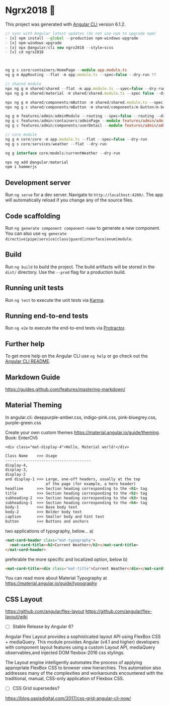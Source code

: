 # Ngrx2018  :blue_book:

This project was generated with [Angular CLI](https://github.com/angular/angular-cli) version 6.1.2.

```typescript
// sync with Angular latest updates (do not use npm to upgrade npm)
- [x] npm install --global --production npm-windows-upgrade
- [x] npm-windows-upgrade
- [x] npx @angular/cli new ngrx2018 --style=scss
- [v] cd ngrx2018



ng g c core/containers/HomePage --module app.module.ts
ng g m AppRouting --flat -m app.module.ts --spec=false --dry-run ??

// shared module
npx ng g m shared/shared --flat -m app.module.ts --spec=false --dry-run
npx ng g m shared/material -m shared/shared.module.ts --spec false --dry-run

npx ng g m shared/components/mButton -m shared/shared.module.ts --spec false --dry-run
npx ng g c shared/components/mButton -m shared/components/m-button/m-button.module.ts --dry-run

ng g m features/admin/adminModule --routing --spec=false --routing --dry-run
ng g c features/admin/containers/adminPage --module features/admin/admin.module.ts
ng g c features/admin/components/userDetail --module features/admin/admin.module.ts

// core module
ng g m core/core -m app.module.ts --flat --spec=false --dry-run
ng g s core/services/weather --flat --dry-run

ng g interface core/models/currentWeather --dry-run

npx ng add @angular/material
npm i hammerjs

```

## Development server

Run `ng serve` for a dev server. Navigate to `http://localhost:4200/`. The app will automatically reload if you change any of the source files.

## Code scaffolding

Run `ng generate component component-name` to generate a new component. You can also use `ng generate directive|pipe|service|class|guard|interface|enum|module`.

## Build

Run `ng build` to build the project. The build artifacts will be stored in the `dist/` directory. Use the `--prod` flag for a production build.

## Running unit tests

Run `ng test` to execute the unit tests via [Karma](https://karma-runner.github.io).

## Running end-to-end tests

Run `ng e2e` to execute the end-to-end tests via [Protractor](http://www.protractortest.org/).

## Further help

To get more help on the Angular CLI use `ng help` or go check out the [Angular CLI README](https://github.com/angular/angular-cli/blob/master/README.md).


## Markdown Guide
https://guides.github.com/features/mastering-markdown/

## Material Theming

In angular.cli: deeppurple-amber.css, indigo-pink.css, pink-bluegrey.css, purple-green.css

Create your own custom themes https://material.angular.io/guide/theming.
Book: EnterCh5

`<div class="mat-display-4">Hello, Material world!</div>`

```html
Class Name    >>> Usage
--------------------------------------
display-4,
display-3,
display-2
and display-1 >>> Large, one-off headers, usually at the top
                  of the page (for example, a hero header)
headline      >>> Section heading corresponding to the <h1> tag
title         >>> Section heading corresponding to the <h2> tag
subheading-2  >>> Section heading corresponding to the <h3> tag
subheading-1  >>> Section heading corresponding to the <h4> tag
body-1        >>> Base body text
body-2        >>> Bolder body text
caption       >>> Smaller body and hint text
button        >>> Buttons and anchors
```

two applications of typography, below...
a)

```html
<mat-card-header class="mat-typography">
  <mat-card-title><h2>Current Weather</h2></mat-card-title>
</mat-card-header>
```

preferable the more specific and localized option, below
b)

```html
<mat-card-title><div class="mat-title">Current Weather</div></mat-cardtitle>
```
You can read more about Material Typography at https://material.angular.io/guide/typography

## CSS Layout

https://github.com/angular/flex-layout
https://github.com/angular/flex-layout/wiki

- [ ] Stable Release by Angular 6?

Angular Flex Layout provides a sophisticated layout API using FlexBox CSS +
mediaQuery. This module provides Angular (v4.1 and higher) developers with component
layout features using a custom Layout API, mediaQuery observables,and injected DOM
flexbox-2016 css stylings.

The Layout engine intelligently automates the process of applying appropriate FlexBox
CSS to browser view hierarchies. This automation also addresses many of the complexities
and workarounds encountered with the traditional, manual, CSS-only application of
Flexbox CSS.

- [ ] CSS Grid supersedes?

https://blog.oasisdigital.com/2017/css-grid-angular-cli-now/